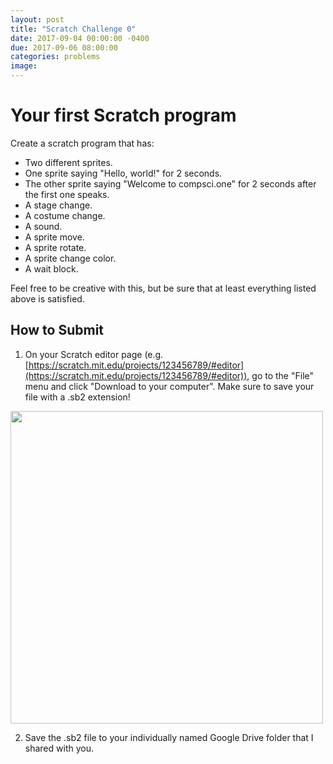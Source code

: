 ```yaml
---
layout: post
title: "Scratch Challenge 0"
date: 2017-09-04 00:00:00 -0400
due: 2017-09-06 08:00:00
categories: problems
image:
---
```


# Your first Scratch program

Create a scratch program that has:
- Two different sprites.
- One sprite saying "Hello, world!" for 2 seconds.
- The other sprite saying "Welcome to compsci.one" for 2 seconds after the first one speaks.
- A stage change.
- A costume change.
- A sound.
- A sprite move.
- A sprite rotate.
- A sprite change color.
- A wait block.

Feel free to be creative with this, but be sure that at least everything listed above is satisfied.

## How to Submit

1. On your Scratch editor page (e.g. [https://scratch.mit.edu/projects/123456789/#editor](https://scratch.mit.edu/projects/123456789/#editor)), go to the "File" menu and click "Download to your computer". Make sure to save your file with a .sb2 extension!<br>
<img src="{{ site.baseurl }}/assets/images/downloadscratch.png" width="500">

2. Save the .sb2 file to your individually named Google Drive folder that I shared with you.
